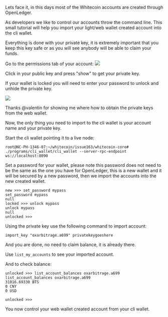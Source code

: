 Lets face it, in this days most of the Whitecoin accounts are created through OpenLedger.

As developers we like to control our accounts throw the command line. This small tutorial will help you import your light/web wallet created account into the cli wallet.

Everything is done with your private key, it is extremely important that you keep this key safe or as you will see anybody will be able to claim your funds.

Go to the permissions tab of your account:
![](http://oxarbitrage.com/bs/cli1.png)

Click in your public key and press "show" to get your private key.

If your wallet is locked you will need to enter your password to unlock and unhide the private key.

![](http://oxarbitrage.com/bs/cli2.png)

Thanks @valentin for showing me where how to obtain the private keys from the web wallet.

Now, the only thing you need to import to the cli wallet is your account name and your private key.

Start the cli wallet pointing it to a live node:

```
root@NC-PH-1346-07:~/whitecoin/issue163/whitecoin-core# ./programs/cli_wallet/cli_wallet --server-rpc-endpoint ws://localhost:8090
```

Set a password for your wallet, please note this password does not need to be the same as the one you have for OpenLedger, this is a new wallet and it will be secured by a new password, then we import the accounts into the new created wallet.

```
new >>> set_password mypass
set_password mypass
null
locked >>> unlock mypass
unlock mypass
null
unlocked >>> 
```

Using the private key use the following command to import account:

```
import_key "oxarbitrage.a699" privatekeygoeshere
```

And you are done, no need to claim balance, it is already there.

Use `list_my_accounts` to see your imported account.

And to check balance:

```
unlocked >>> list_account_balances oxarbitrage.a699
list_account_balances oxarbitrage.a699
31016.69330 BTS
0 CNY
0 USD

unlocked >>> 
```

You now control your web wallet created account from your cli wallet.
